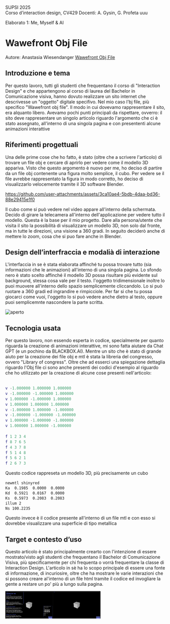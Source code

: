 SUPSI 2025  
Corso d’interaction design, CV429 
Docenti: A. Gysin, G. Profeta  uuu

Elaborato 1: Me, Myself & AI  

# Wawefront Obj File
Autore: Anastasia Wiesendanger 
[Wawefront Obj File](https://anastasiawiesendanger.github.io/The_Wawefront.obj_file/)


## Introduzione e tema
Per questo lavoro, tutti gli studenti che frequentano il corso di "Interaction Design" e che appartengono al corso di laurea del Bachelor in Comunicazione visiva, hanno dovuto realizzare un sito internet che descrivesse un "oggetto" digitale specifivo. Nel mio caso l'bj file, più specifico "Wawefront obj file". Il modo in cui dovevamo rappresentare il sito, era alquanto libero. Avevamo pochi punti principali da rispettare, ovverro: il sito deve rappresentare un singolo articolo riguardo l'argomento che ci è stato assegnato, all'interno di una singola pagina e con presententi alcune animazioni interattive


## Riferimenti progettuali
Una delle prime cose che ho fatto, è stato (oltre che a scrivere l'articolo) di trovare un file obj e cercare di aprirlo per vedere come il modello 3D appariva. Visto che questo argomento è nuovo per me, ho deciso di partire da un file obj contenente una figura molto semplice, il cubo. Per vedere se il file avrebbe rappresentato la figura in modo corretto, ho deciso di visualizzarlo velocemente tramite il 3D software Blender.


https://github.com/user-attachments/assets/3ca10ae4-5bdb-4daa-bd36-88e29415e1f0

Il cubo come si può vedere nel video appare all'interno della schermata. Decido di girare la telecamera all'interno dell'applicazione per vedere tutto il modello. Questa è la base per il mio progetto. Dare alla persona/utente che visita il sito la possibilità di visualizzare un modello 3D, non solo dal fronte, ma in tutte le direzioni, una visione a 360 gradi. In seguito deciderò anche di mettere lo zoom, cosa che si puo fare anche in Blender.

## Design dell’interfraccia e modalià di interazione
L'interfaccia in se è stata elaborata affinché tu possa trovare tutto (sia informazioni che le animazioni) all'interno di una singola pagina. Lo sfondo nero è stato scelto affinché il modello 3D possa risultare più evidente sul background, stessa cosa vale per il testo. l'oggetto tridimensionale inoltre lo puoi muovere all'interno dello spazio semplicemente cliccandolo. Lo si può ruotare a 360 gradi ed ingrandire e rimpicciole. Per far si che tu possa giocarci come vuoi, l'oggetto lo si può vedere anche dietro al testo, oppure puoi semplicemnte nascondere la parte scritta.


<img width="400" alt="aperto" src="https://github.com/user-attachments/assets/cba3b8c4-17dd-48b9-9c31-a3c274787f86" />



## Tecnologia usata
Per questo lavoro, non essendo esperta in codice, specialmente per quanto riguarda la creazione di animazioni interattive, mi sono fatta aiutare da Chat GPT (e un pochino da BLACKBOX.AI). Mentre un sito che è stato di grande aiuto per la creazione dei file obj e mtl è stata la libreria del congresso, ovvero "Library of congress". Oltre che ad esserci una spiegazione dettaglia riguardo l'Obj file ci sono anche presenti dei codici d'esempio al riguardo che ho utilizzato per la creazione di alcune cose presenti nell'articolo:


```g Object001

v -1.000000 1.000000 1.000000
v -1.000000 -1.000000 1.000000
v 1.000000 -1.000000 1.000000
v 1.000000 1.000000 1.000000
v -1.000000 1.000000 -1.000000
v -1.000000 -1.000000 -1.000000
v 1.000000 -1.000000 -1.000000
v 1.000000 1.000000 -1.000000

f 1 2 3 4
f 8 7 6 5
f 4 3 7 8
f 5 1 4 8
f 5 6 2 1
f 2 6 7 3
```

Questo codice rappreseta un modello 3D, più precisamente un cubo

```mtl file
newmtl shinyred
Ka  0.1985  0.0000  0.0000
Kd  0.5921  0.0167  0.0000
Ks  0.5973  0.2083  0.2083
illum 2
Ns 100.2235
```

Questo invece è il codice presente all'interno di un file mtl e con esso si dovrebbe visualizzare una superficie di tipo metallica

## Target e contesto d’uso
Questo articolo è stato principalmente crearto con l'intenzione di essere mostrato/visto agli studenti che frequentano il Bachelor di Comunicazione Visiva, più specificamente per chi frequenta o vorrà frequentare la classe di Interaction Design. L'articolo in sè ha lo scopo principale di essere una fonte di informazione, di incuriosire, oltre che ha mostrare le varie interazioni che si possono creare al'interno di un file html tramite il codice ed invogliare la gente a restare un po' più a lungo sulla pagina. 

[<img src="doc/aperto.jpg" width="300" alt="Supplemento al dizionario italiano">]()
